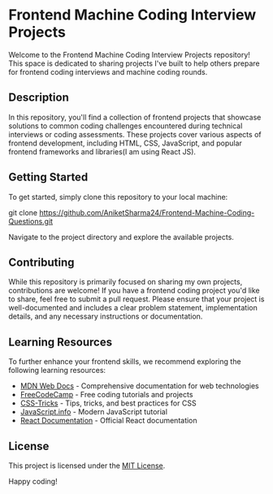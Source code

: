# Frontend Machine Coding Interview Projects

Welcome to the Frontend Machine Coding Interview Projects repository! This space is dedicated to sharing projects I've built to help others prepare for frontend coding interviews and machine coding rounds.

## Description

In this repository, you'll find a collection of frontend projects that showcase solutions to common coding challenges encountered during technical interviews or coding assessments. These projects cover various aspects of frontend development, including HTML, CSS, JavaScript, and popular frontend frameworks and libraries(I am using React JS).

## Getting Started

To get started, simply clone this repository to your local machine:


git clone https://github.com/AniketSharma24/Frontend-Machine-Coding-Questions.git


Navigate to the project directory and explore the available projects.

## Contributing

While this repository is primarily focused on sharing my own projects, contributions are welcome! If you have a frontend coding project you'd like to share, feel free to submit a pull request. Please ensure that your project is well-documented and includes a clear problem statement, implementation details, and any necessary instructions or documentation.

## Learning Resources

To further enhance your frontend skills, we recommend exploring the following learning resources:

- [MDN Web Docs](https://developer.mozilla.org/en-US/docs/Web) - Comprehensive documentation for web technologies
- [FreeCodeCamp](https://www.freecodecamp.org/) - Free coding tutorials and projects
- [CSS-Tricks](https://css-tricks.com/) - Tips, tricks, and best practices for CSS
- [JavaScript.info](https://javascript.info/) - Modern JavaScript tutorial
- [React Documentation](https://reactjs.org/docs/getting-started.html) - Official React documentation

## License

This project is licensed under the [MIT License](LICENSE).

Happy coding!

